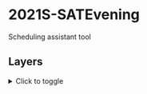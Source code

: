 # 2021S-SATEvening
Scheduling assistant tool

## Layers
<details>
<summary>Click to toggle</summary>
  <b>Web Layer</b>
  <br/>
  <b>Business Layer</b>
  <br/>
  Should hold the bulk of business logic that drives the application’s capabilities.
  <br/>
  <b>Data Access Layer</b>
  <br/>
  Responsible for interacting with database and performing CRUD operations.
</details>
